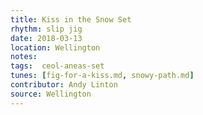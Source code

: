 ```yaml
---
title: Kiss in the Snow Set
rhythm: slip jig
date: 2018-03-13
location: Wellington
notes:
tags:  ceol-aneas-set
tunes: [fig-for-a-kiss.md, snowy-path.md]
contributor: Andy Linton
source: Wellington
---
```

